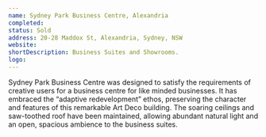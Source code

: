 ```yaml
---
name: Sydney Park Business Centre, Alexandria
completed: 
status: Sold
address: 20-28 Maddox St, Alexandria, Sydney, NSW
website: 
shortDescription: Business Suites and Showrooms.
logo: 
---
```


Sydney Park Business Centre was designed to satisfy the requirements of creative users for a business centre for like minded businesses. It has embraced the “adaptive redevelopment” ethos, preserving the character and features of this remarkable Art Deco building. The soaring ceilings and saw-toothed roof have been maintained, allowing abundant natural light and an open, spacious ambience to the business suites.
